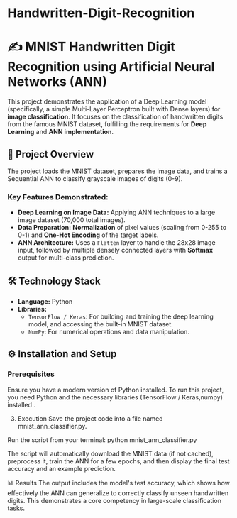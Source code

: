 # Handwritten-Digit-Recognition
# ✍️ MNIST Handwritten Digit Recognition using Artificial Neural Networks (ANN)

This project demonstrates the application of a Deep Learning model (specifically, a simple Multi-Layer Perceptron built with Dense layers) for **image classification**. It focuses on the classification of handwritten digits from the famous MNIST dataset, fulfilling the requirements for **Deep Learning** and **ANN implementation**.

## 🚀 Project Overview

The project loads the MNIST dataset, prepares the image data, and trains a Sequential ANN to classify grayscale images of digits (0-9).

### Key Features Demonstrated:

* **Deep Learning on Image Data:** Applying ANN techniques to a large image dataset ($\text{70,000}$ total images).
* **Data Preparation:** **Normalization** of pixel values (scaling from $\text{0-255}$ to $\text{0-1}$) and **One-Hot Encoding** of the target labels.
* **ANN Architecture:** Uses a `Flatten` layer to handle the $\text{28x28}$ image input, followed by multiple densely connected layers with **Softmax** output for multi-class prediction.

## 🛠️ Technology Stack

* **Language:** Python
* **Libraries:**
    * `TensorFlow / Keras`: For building and training the deep learning model, and accessing the built-in MNIST dataset.
    * `NumPy`: For numerical operations and data manipulation.

## ⚙️ Installation and Setup

###  Prerequisites

Ensure you have a modern version of Python installed.
To run this project, you need Python and the necessary libraries (TensorFlow / Keras,numpy) installed .

3. Execution
Save the project code into a file named mnist_ann_classifier.py.

Run the script from your terminal:
python mnist_ann_classifier.py

The script will automatically download the MNIST data (if not cached), preprocess it, train the ANN for a few epochs, and then display the final test accuracy and an example prediction.

📊 Results
The output includes the model's test accuracy, which shows how effectively the ANN can generalize to correctly classify unseen handwritten digits. This demonstrates a core competency in large-scale classification tasks.



